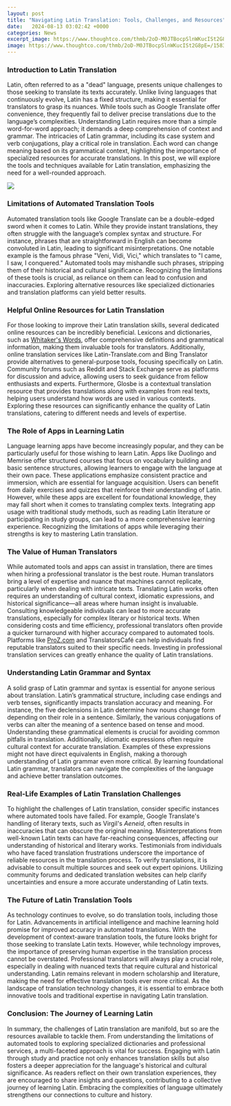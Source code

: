 ```yaml
---
layout: post
title: "Navigating Latin Translation: Tools, Challenges, and Resources"
date:   2024-08-13 03:02:42 +0000
categories: News
excerpt_image: https://www.thoughtco.com/thmb/2oD-M0JTBocpSlnWKucISt2G8pE=/1583x1898/filters:fill(auto,1)/165528739-57a92b333df78cf4597d1f80.jpg
image: https://www.thoughtco.com/thmb/2oD-M0JTBocpSlnWKucISt2G8pE=/1583x1898/filters:fill(auto,1)/165528739-57a92b333df78cf4597d1f80.jpg
---
```


### Introduction to Latin Translation
Latin, often referred to as a "dead" language, presents unique challenges to those seeking to translate its texts accurately. Unlike living languages that continuously evolve, Latin has a fixed structure, making it essential for translators to grasp its nuances. While tools such as Google Translate offer convenience, they frequently fail to deliver precise translations due to the language’s complexities. Understanding Latin requires more than a simple word-for-word approach; it demands a deep comprehension of context and grammar.
The intricacies of Latin grammar, including its case system and verb conjugations, play a critical role in translation. Each word can change meaning based on its grammatical context, highlighting the importance of specialized resources for accurate translations. In this post, we will explore the tools and techniques available for Latin translation, emphasizing the need for a well-rounded approach.

![](https://www.thoughtco.com/thmb/2oD-M0JTBocpSlnWKucISt2G8pE=/1583x1898/filters:fill(auto,1)/165528739-57a92b333df78cf4597d1f80.jpg)
### Limitations of Automated Translation Tools
Automated translation tools like Google Translate can be a double-edged sword when it comes to Latin. While they provide instant translations, they often struggle with the language’s complex syntax and structure. For instance, phrases that are straightforward in English can become convoluted in Latin, leading to significant misinterpretations. 
One notable example is the famous phrase "Veni, Vidi, Vici," which translates to "I came, I saw, I conquered." Automated tools may mishandle such phrases, stripping them of their historical and cultural significance. Recognizing the limitations of these tools is crucial, as reliance on them can lead to confusion and inaccuracies. Exploring alternative resources like specialized dictionaries and translation platforms can yield better results. 
### Helpful Online Resources for Latin Translation
For those looking to improve their Latin translation skills, several dedicated online resources can be incredibly beneficial. Lexicons and dictionaries, such as [Whitaker's Words](https://us.edu.vn/en/Whitaker%27s_Words), offer comprehensive definitions and grammatical information, making them invaluable tools for translators. 
Additionally, online translation services like Latin-Translate.com and Bing Translator provide alternatives to general-purpose tools, focusing specifically on Latin. Community forums such as Reddit and Stack Exchange serve as platforms for discussion and advice, allowing users to seek guidance from fellow enthusiasts and experts. 
Furthermore, Glosbe is a contextual translation resource that provides translations along with examples from real texts, helping users understand how words are used in various contexts. Exploring these resources can significantly enhance the quality of Latin translations, catering to different needs and levels of expertise.
### The Role of Apps in Learning Latin
Language learning apps have become increasingly popular, and they can be particularly useful for those wishing to learn Latin. Apps like Duolingo and Memrise offer structured courses that focus on vocabulary building and basic sentence structures, allowing learners to engage with the language at their own pace. 
These applications emphasize consistent practice and immersion, which are essential for language acquisition. Users can benefit from daily exercises and quizzes that reinforce their understanding of Latin. However, while these apps are excellent for foundational knowledge, they may fall short when it comes to translating complex texts. 
Integrating app usage with traditional study methods, such as reading Latin literature or participating in study groups, can lead to a more comprehensive learning experience. Recognizing the limitations of apps while leveraging their strengths is key to mastering Latin translation.
### The Value of Human Translators
While automated tools and apps can assist in translation, there are times when hiring a professional translator is the best route. Human translators bring a level of expertise and nuance that machines cannot replicate, particularly when dealing with intricate texts. 
Translating Latin works often requires an understanding of cultural context, idiomatic expressions, and historical significance—all areas where human insight is invaluable. Consulting knowledgeable individuals can lead to more accurate translations, especially for complex literary or historical texts.
When considering costs and time efficiency, professional translators often provide a quicker turnaround with higher accuracy compared to automated tools. Platforms like [ProZ.com](https://us.edu.vn/en/ProZ.com) and TranslatorsCafé can help individuals find reputable translators suited to their specific needs. Investing in professional translation services can greatly enhance the quality of Latin translations.
### Understanding Latin Grammar and Syntax
A solid grasp of Latin grammar and syntax is essential for anyone serious about translation. Latin’s grammatical structure, including case endings and verb tenses, significantly impacts translation accuracy and meaning. 
For instance, the five declensions in Latin determine how nouns change form depending on their role in a sentence. Similarly, the various conjugations of verbs can alter the meaning of a sentence based on tense and mood. Understanding these grammatical elements is crucial for avoiding common pitfalls in translation.
Additionally, idiomatic expressions often require cultural context for accurate translation. Examples of these expressions might not have direct equivalents in English, making a thorough understanding of Latin grammar even more critical. By learning foundational Latin grammar, translators can navigate the complexities of the language and achieve better translation outcomes.
### Real-Life Examples of Latin Translation Challenges
To highlight the challenges of Latin translation, consider specific instances where automated tools have failed. For example, Google Translate's handling of literary texts, such as Virgil's *Aeneid*, often results in inaccuracies that can obscure the original meaning. 
Misinterpretations from well-known Latin texts can have far-reaching consequences, affecting our understanding of historical and literary works. Testimonials from individuals who have faced translation frustrations underscore the importance of reliable resources in the translation process. 
To verify translations, it is advisable to consult multiple sources and seek out expert opinions. Utilizing community forums and dedicated translation websites can help clarify uncertainties and ensure a more accurate understanding of Latin texts.
### The Future of Latin Translation Tools
As technology continues to evolve, so do translation tools, including those for Latin. Advancements in artificial intelligence and machine learning hold promise for improved accuracy in automated translations. With the development of context-aware translation tools, the future looks bright for those seeking to translate Latin texts.
However, while technology improves, the importance of preserving human expertise in the translation process cannot be overstated. Professional translators will always play a crucial role, especially in dealing with nuanced texts that require cultural and historical understanding.
Latin remains relevant in modern scholarship and literature, making the need for effective translation tools ever more critical. As the landscape of translation technology changes, it is essential to embrace both innovative tools and traditional expertise in navigating Latin translation.
### Conclusion: The Journey of Learning Latin
In summary, the challenges of Latin translation are manifold, but so are the resources available to tackle them. From understanding the limitations of automated tools to exploring specialized dictionaries and professional services, a multi-faceted approach is vital for success. 
Engaging with Latin through study and practice not only enhances translation skills but also fosters a deeper appreciation for the language's historical and cultural significance. As readers reflect on their own translation experiences, they are encouraged to share insights and questions, contributing to a collective journey of learning Latin. Embracing the complexities of language ultimately strengthens our connections to culture and history.